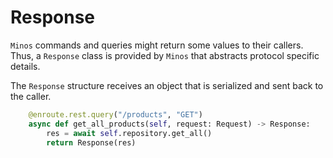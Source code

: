 # Response

`Minos` commands and queries might return some values to their callers. Thus, a `Response` class is provided by `Minos` that abstracts protocol specific details. 

The `Response` structure receives an object that is serialized and sent back to the caller.

```python
    @enroute.rest.query("/products", "GET")
    async def get_all_products(self, request: Request) -> Response:
        res = await self.repository.get_all()
        return Response(res)
```